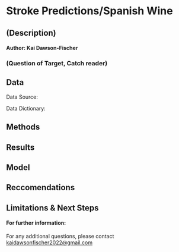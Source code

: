 # Stroke Predictions/Spanish Wine
## (Description)
#### Author: Kai Dawson-Fischer
### (Question of Target, Catch reader)

## Data 
Data Source:

Data Dictionary:

## Methods

## Results

## Model

## Reccomendations

## Limitations & Next Steps

#### For further information:
For any additional questions, please contact kaidawsonfischer2022@gmail.com

